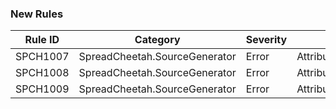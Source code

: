 ### New Rules

Rule ID | Category | Severity | Notes
--------|----------|----------|-------
SPCH1007 | SpreadCheetah.SourceGenerator | Error | AttributeTypeArgumentMustInherit
SPCH1008 | SpreadCheetah.SourceGenerator | Error | AttributeCombinationNotSupported
SPCH1009 | SpreadCheetah.SourceGenerator | Error | AttributeTypeArgumentMustHaveDefaultConstructor